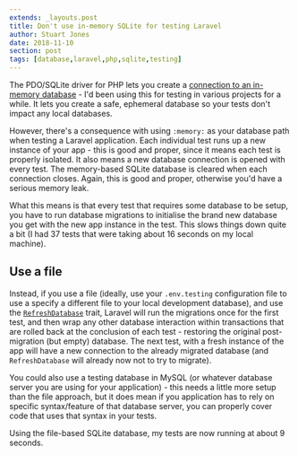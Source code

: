 ```yaml
---
extends: _layouts.post
title: Don't use in-memory SQLite for testing Laravel
author: Stuart Jones
date: 2018-11-10
section: post
tags: [database,laravel,php,sqlite,testing]
---
```


The PDO/SQLite driver for PHP lets you create a [connection to an in-memory database](http://php.net/manual/en/ref.pdo-sqlite.connection.php) - I'd been using this for testing in various projects for a while. It lets you create a safe, ephemeral database so your tests don't impact any local databases. 

However, there's a consequence with using `:memory:` as your database path when testing a Laravel application. Each individual test runs up a new instance of your app - this is good and proper, since it means each test is properly isolated. It also means a new database connection is opened with every test. The memory-based SQLite database is cleared when each connection closes. Again, this is good and proper, otherwise you'd have a serious memory leak.

What this means is that every test that requires some database to be setup, you have to run database migrations to initialise the brand new database you get with the new app instance in the test. This slows things down quite a bit (I had 37 tests that were taking about 16 seconds on my local machine).

## Use a file

Instead, if you use a file (ideally, use your `.env.testing` configuration file to use a specify a different file to your local development database), and use the [`RefreshDatabase`](https://laravel.com/docs/5.7/database-testing#resetting-the-database-after-each-test) trait, Laravel will run the migrations once for the first test, and then wrap any other database interaction within transactions that are rolled back at the conclusion of each test - restoring the original post-migration (but empty) database. The next test, with a fresh instance of the app will have a new connection to the already migrated database (and `RefreshDatabase` will already now not to try to migrate).

You could also use a testing database in MySQL (or whatever database server you are using for your application) - this needs a little more setup than the file approach, but it does mean if you application has to rely on specific syntax/feature of that database server, you can properly cover code that uses that syntax in your tests.

Using the file-based SQLite database, my tests are now running at about 9 seconds. 